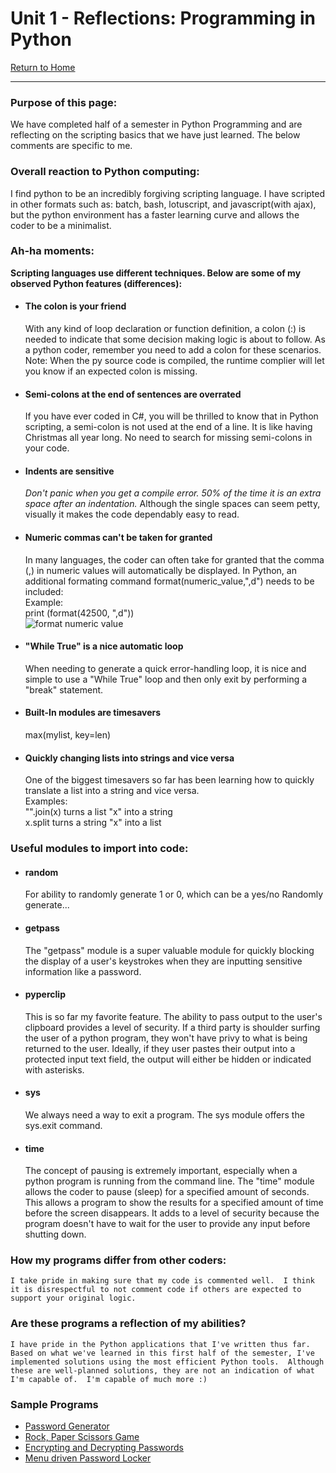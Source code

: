 # Unit 1 - Reflections: Programming in Python
[Return to Home](https://angie-gh.github.io/adix.github.io/)


*********************************************************************************** 


### Purpose of this page:
We have completed half of a semester in Python Programming and are reflecting on the scripting basics that we have just learned.  The below comments are specific to me.

### Overall reaction to Python computing:
I find python to be an incredibly forgiving scripting language. I have scripted in other formats such as: batch, bash, lotuscript, and javascript(with ajax), but the python environment has a faster learning curve and allows the coder to be a minimalist.    

### Ah-ha moments:
**Scripting languages use different techniques.  Below are some of my observed Python features (differences):**
- #### The colon is your friend
	With any kind of loop declaration or function definition, a colon (:) is needed to indicate that some decision making logic is about to follow.  As a python coder, remember you need to add a colon for these scenarios.  Note:  When the py source code is compiled, the runtime complier will let you know if an expected colon is missing.
- #### Semi-colons at the end of sentences are overrated
	If you have ever coded in C#, you will be thrilled to know that in Python scripting, a semi-colon is not used at the end of a line.  It is like having Christmas all year long.  No need to search for missing semi-colons in your code.
- #### Indents are sensitive
	*Don't panic when you get a compile error.  50% of the time it is an extra space after an indentation.*
	Although the single spaces can seem petty, visually it makes the code dependably easy to read.
- #### Numeric commas can't be taken for granted
	In many languages, the coder can often take for granted that the comma (,) in numeric values will automatically be displayed.  In Python, an additional formating command format(numeric_value,",d") needs to be included:
	<br/>Example:
	<br/>print (format(42500, ",d"))
	<br/>![format numeric value](unit1/FormatNumericWithCommas.PNG)
- #### "While True" is a nice automatic loop
	When needing to generate a quick error-handling loop, it is nice and simple to use a "While True" loop and then only exit by performing a "break" statement. 
- #### Built-In modules are timesavers
	max(mylist, key=len)
- #### Quickly changing lists into strings and vice versa
	One of the biggest timesavers so far has been learning how to quickly translate a list into a string and vice versa.
	<br/>Examples:
	<br/>"".join(x)    turns a list "x" into a string
	<br/>x.split    turns a string "x" into a list

### Useful modules to import into code:
- #### random
	For ability to randomly generate 1 or 0, which can be a yes/no 
	Randomly generate...
- #### getpass
	The "getpass" module is a super valuable module for quickly blocking the display of a user's keystrokes when they are inputting sensitive information like a password.  
- #### pyperclip
	This is so far my favorite feature.  The ability to pass output to the user's clipboard provides a level of security. If a third party is shoulder surfing the user of a python program, they won't have privy to what is being returned to the user.  Ideally, if they user pastes their output into a protected input text field, the output will either be hidden or indicated with asterisks.
- #### sys
	We always need a way to exit a program.  The sys module offers the sys.exit command.
- #### time
	The concept of pausing is extremely important, especially when a python program is running from the command line.  The "time" module allows the coder to pause (sleep) for a specified amount of seconds. This allows a program to show the results for a specified amount of time before the screen disappears.  It adds to a level of security because the program doesn't have to wait for the user to provide any input before shutting down.
### How my programs differ from other coders:
	I take pride in making sure that my code is commented well.  I think it is disrespectful to not comment code if others are expected to support your original logic.   
### Are these programs a reflection of my abilities?
	I have pride in the Python applications that I've written thus far.  Based on what we've learned in this first half of the semester, I've implemented solutions using the most efficient Python tools.  Although these are well-planned solutions, they are not an indication of what I'm capable of.  I'm capable of much more :)
### Sample Programs
- [Password Generator](https://github.com/Angie-gh/unit1/blob/master/week03_password_generatorAngie.py)
- [Rock, Paper Scissors Game](https://github.com/Angie-gh/unit1/blob/master/week03_RockPaperScissors_Angie.py)
- [Encrypting and Decrypting Passwords](https://github.com/Angie-gh/unit1/blob/master/week05_EncryptionProject_Angie_ExtraCredit_Part7_Part8_b.py)
- [Menu driven Password Locker](https://github.com/Angie-gh/unit1/blob/master/week06_pw_Angie.py)


